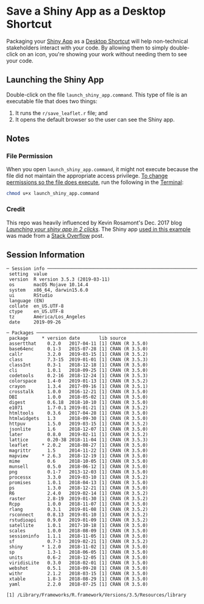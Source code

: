 # Save a Shiny App as a Desktop Shortcut

Packaging your [Shiny App](https://shiny.rstudio.com/) as a [Desktop Shortcut](https://www.pcmag.com/encyclopedia/term/51285/shortcut) will help non-technical stakeholders interact with your code. By allowing them to simply double-click on an icon, you're showing your work without needing them to see your code.

## Launching the Shiny App

Double-click on the file `launch_shiny_app.command`. This type of file is an executable file that does two things:

1. It runs the `r/save_leaflet.r` file; and
2. It opens the default browser so the user can see the Shiny app.

## Notes

### File Permission

When you open `launch_shiny_app.command`, it might not execute because the file did not maintain the appropriate access privilege. [To change permissions so the file does execute](https://askubuntu.com/a/29593/959090), run the following in the [Terminal](https://support.apple.com/guide/terminal/open-or-quit-terminal-apd5265185d-f365-44cb-8b09-71a064a42125/mac):

```bash
chmod u+x launch_shiny_app.command
```
### Credit
This repo was heavily influenced by Kevin Rosamont's Dec. 2017 blog [*Launching your shiny app in 2 clicks*](http://blog.rdata.lu/post/2017-12-26-launching-your-shiny-app-in-2-clicks/). The Shiny app [used in this example](r/save_leaflet.r) was made from a [Stack Overflow](https://stackoverflow.com/a/49332143/7954106) post.

## Session Information

```
─ Session info ───────────────────────────────────────────────────────
 setting  value                       
 version  R version 3.5.3 (2019-03-11)
 os       macOS Mojave 10.14.4        
 system   x86_64, darwin15.6.0        
 ui       RStudio                     
 language (EN)                        
 collate  en_US.UTF-8                 
 ctype    en_US.UTF-8                 
 tz       America/Los_Angeles         
 date     2019-09-26                  

─ Packages ───────────────────────────────────────────────────────────
 package     * version date       lib source        
 assertthat    0.2.0   2017-04-11 [1] CRAN (R 3.5.0)
 base64enc     0.1-3   2015-07-28 [1] CRAN (R 3.5.0)
 callr         3.2.0   2019-03-15 [1] CRAN (R 3.5.2)
 class         7.3-15  2019-01-01 [1] CRAN (R 3.5.3)
 classInt      0.3-1   2018-12-18 [1] CRAN (R 3.5.0)
 cli           1.0.1   2018-09-25 [1] CRAN (R 3.5.0)
 codetools     0.2-16  2018-12-24 [1] CRAN (R 3.5.3)
 colorspace    1.4-0   2019-01-13 [1] CRAN (R 3.5.2)
 crayon        1.3.4   2017-09-16 [1] CRAN (R 3.5.1)
 crosstalk     1.0.0   2016-12-21 [1] CRAN (R 3.5.0)
 DBI           1.0.0   2018-05-02 [1] CRAN (R 3.5.0)
 digest        0.6.18  2018-10-10 [1] CRAN (R 3.5.0)
 e1071         1.7-0.1 2019-01-21 [1] CRAN (R 3.5.2)
 htmltools     0.3.6   2017-04-28 [1] CRAN (R 3.5.0)
 htmlwidgets   1.3     2018-09-30 [1] CRAN (R 3.5.0)
 httpuv        1.5.0   2019-03-15 [1] CRAN (R 3.5.2)
 jsonlite      1.6     2018-12-07 [1] CRAN (R 3.5.0)
 later         0.8.0   2019-02-11 [1] CRAN (R 3.5.2)
 lattice       0.20-38 2018-11-04 [1] CRAN (R 3.5.3)
 leaflet     * 2.0.2   2018-08-27 [1] CRAN (R 3.5.0)
 magrittr      1.5     2014-11-22 [1] CRAN (R 3.5.0)
 mapview     * 2.6.3   2018-12-19 [1] CRAN (R 3.5.0)
 mime          0.6     2018-10-05 [1] CRAN (R 3.5.0)
 munsell       0.5.0   2018-06-12 [1] CRAN (R 3.5.0)
 png           0.1-7   2013-12-03 [1] CRAN (R 3.5.0)
 processx      3.3.0   2019-03-10 [1] CRAN (R 3.5.2)
 promises      1.0.1   2018-04-13 [1] CRAN (R 3.5.0)
 ps            1.3.0   2018-12-21 [1] CRAN (R 3.5.0)
 R6            2.4.0   2019-02-14 [1] CRAN (R 3.5.2)
 raster        2.8-19  2019-01-30 [1] CRAN (R 3.5.2)
 Rcpp          1.0.0   2018-11-07 [1] CRAN (R 3.5.0)
 rlang         0.3.1   2019-01-08 [1] CRAN (R 3.5.2)
 rsconnect     0.8.13  2019-01-10 [1] CRAN (R 3.5.2)
 rstudioapi    0.9.0   2019-01-09 [1] CRAN (R 3.5.2)
 satellite     1.0.1   2017-10-18 [1] CRAN (R 3.5.0)
 scales        1.0.0   2018-08-09 [1] CRAN (R 3.5.0)
 sessioninfo   1.1.1   2018-11-05 [1] CRAN (R 3.5.0)
 sf            0.7-3   2019-02-21 [1] CRAN (R 3.5.2)
 shiny       * 1.2.0   2018-11-02 [1] CRAN (R 3.5.0)
 sp            1.3-1   2018-06-05 [1] CRAN (R 3.5.0)
 units         0.6-2   2018-12-05 [1] CRAN (R 3.5.0)
 viridisLite   0.3.0   2018-02-01 [1] CRAN (R 3.5.0)
 webshot       0.5.1   2018-09-28 [1] CRAN (R 3.5.0)
 withr         2.1.2   2018-03-15 [1] CRAN (R 3.5.0)
 xtable        1.8-3   2018-08-29 [1] CRAN (R 3.5.0)
 yaml          2.2.0   2018-07-25 [1] CRAN (R 3.5.0)

[1] /Library/Frameworks/R.framework/Versions/3.5/Resources/library
```